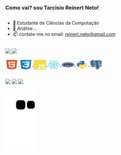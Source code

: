 ### Como vai? sou Tarcisio Reinert Neto!
##

- 🌱 Estudante de Ciências da Computação  
- 🤔 Análise...
- 📫 contate-me no email: reinert.neto@gmail.com

##
<div align="left">
  <a href="https://github.com/Mr-reinert">
  <img height="160em" src="https://github-readme-stats.vercel.app/api?username=Mr-reinert&show_icons=true&theme=dracula&include_all_commits=true&count_private=true"/>
  <img height="160em" src="https://github-readme-stats.vercel.app/api/top-langs/?username=Mr-reinert&layout=compact&langs_count=7&theme=dracula"/>
</div>
<div style="display: inline_block"><br>
  <img align="center" alt="Ciso-HTML" height="30" width="40" src="https://raw.githubusercontent.com/devicons/devicon/master/icons/html5/html5-original.svg">
  <img align="center" alt="Ciso-CSS" height="30" width="40" src="https://raw.githubusercontent.com/devicons/devicon/master/icons/css3/css3-original.svg">
  <img align="center" alt="Ciso-Js" height="30" width="40" src="https://raw.githubusercontent.com/devicons/devicon/master/icons/javascript/javascript-plain.svg">
  <img align="center" alt="Ciso-React" height="30" width="40" src="https://raw.githubusercontent.com/devicons/devicon/master/icons/react/react-original.svg">
  <img align="center" alt="Ciso-CSS" height="30" width="40" src="https://raw.githubusercontent.com/devicons/devicon/master/icons/php/php-original.svg">
  <img align="center" alt="Ciso-Python" height="30" width="40" src="https://raw.githubusercontent.com/devicons/devicon/master/icons/python/python-original.svg">
  <img align="center" alt="Ciso-Postgresql" height="30" width="40" src="https://raw.githubusercontent.com/devicons/devicon/master/icons/postgresql/postgresql-original.svg">
</div>

##

<div align="left"> 
  <a href="https://www.instagram.com/reinert_tarcisio/" target="_blank"><img src="https://img.shields.io/badge/-Instagram-%23E4405F?style=for-the-badge&logo=instagram&logoColor=white" target="_blank"></a>
  <a href = "mailto:reinert.neto@gmail.com" target="_blank"><img src="https://img.shields.io/badge/-Gmail-%23333?style=for-the-badge&logo=gmail&logoColor=white" target="_blank"></a>
  <a href="https://www.linkedin.com/in/tarcisio-reinert-neto-37478722b/" target="_blank"><img src="https://img.shields.io/badge/-LinkedIn-%230077B5?style=for-the-badge&logo=linkedin&logoColor=white" target="_blank"></a> 

</div>

  ![Snake animation](https://github.com/Mr-reinert/Mr-reinert/blob/output/github-contribution-grid-snake.svg)
